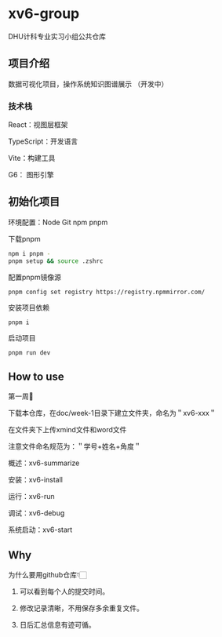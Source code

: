# xv6-group
DHU计科专业实习小组公共仓库

## 项目介绍
数据可视化项目，操作系统知识图谱展示 （开发中）

### 技术栈
React：视图层框架

TypeScript：开发语言

Vite：构建工具

G6： 图形引擎

## 初始化项目

环境配置：Node Git npm pnpm

下载pnpm
```zsh
npm i pnpm -
pnpm setup && source .zshrc
```

配置pnpm镜像源
```shell
pnpm config set registry https://registry.npmmirror.com/
```

安装项目依赖
```shell
pnpm i
```

启动项目
```shell
pnpm run dev
```

## How to use
第一周🐳

下载本仓库，在doc/week-1目录下建立文件夹，命名为＂xv6-xxx＂

在文件夹下上传xmind文件和word文件

注意文件命名规范为：＂学号+姓名+角度＂

概述：xv6-summarize

安装：xv6-install

运行：xv6-run

调试：xv6-debug

系统启动：xv6-start


## Why

为什么要用github仓库👇🏻

1. 可以看到每个人的提交时间。

2. 修改记录清晰，不用保存多余重复文件。

3. 日后汇总信息有迹可循。

